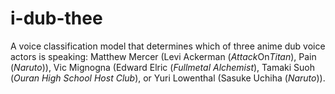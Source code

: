 # i-dub-thee
A voice classification model that determines which of three anime dub voice actors is speaking: Matthew Mercer (Levi Ackerman (*Attack*On*Titan*), Pain (*Naruto*)), Vic Mignogna (Edward Elric (*Fullmetal Alchemist*), Tamaki Suoh (*Ouran High School Host Club*), or Yuri Lowenthal (Sasuke Uchiha (*Naruto*)). 
